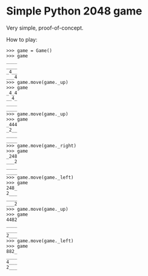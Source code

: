 # Simple Python 2048 game

Very simple, proof-of-concept.

How to play:

```
>>> game = Game()
>>> game
____
____
_4__
___4
>>> game.move(game._up)
>>> game
_4_4
__4_
____
____
>>> game.move(game._up)
>>> game
_444
_2__
____
____
>>> game.move(game._right)
>>> game
_248
___2
____
____
>>> game.move(game._left)
>>> game
248_
2___
____
___2
>>> game.move(game._up)
>>> game
4482
____
____
2___
>>> game.move(game._left)
>>> game
882_
____
4___
2___
```
